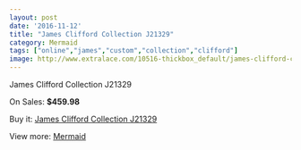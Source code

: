 ```yaml
---
layout: post
date: '2016-11-12'
title: "James Clifford Collection J21329"
category: Mermaid
tags: ["online","james","custom","collection","clifford"]
image: http://www.extralace.com/10516-thickbox_default/james-clifford-collection-j21329.jpg
---
```

James Clifford Collection J21329

On Sales: **$459.98**
<a href="https://www.extralace.com/mermaid/4957-james-clifford-collection-j21329.html"><amp-img layout="responsive" width="600" height="600" src="//www.extralace.com/10516-thickbox_default/james-clifford-collection-j21329.jpg" alt="James Clifford Collection J21329 0" /></a>
<a href="https://www.extralace.com/mermaid/4957-james-clifford-collection-j21329.html"><amp-img layout="responsive" width="600" height="600" src="//www.extralace.com/10517-thickbox_default/james-clifford-collection-j21329.jpg" alt="James Clifford Collection J21329 1" /></a>

Buy it: [James Clifford Collection J21329](https://www.extralace.com/mermaid/4957-james-clifford-collection-j21329.html "James Clifford Collection J21329")

View more: [Mermaid](https://www.extralace.com/5-mermaid "Mermaid")